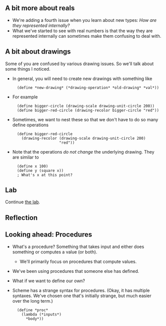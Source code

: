 A bit more about reals
----------------------

* We're adding a fourth issue when you learn about new types:
  *How are they represented internally?*
* What we've started to see with real numbers is that the way they are
  represented internally can sometimes make them confusing to deal with.

A bit about drawings
--------------------

Some of you are confused by various drawing issues.  So we'll talk about
some things I noticed.

* In general, you will need to create new drawings with something like

        (define *new-drawing* (*drawing-operation* *old-drawing* *val*))

* For example

        (define bigger-circle (drawing-scale drawing-unit-circle 200))
        (define bigger-red-circle (drawing-recolor bigger-circle "red"))

* Sometimes, we want to nest these so that we don't have to do so many
  define operations

        (define bigger-red-circle 
          (drawing-recolor (drawing-scale drawing-unit-circle 200)
                           "red"))

* Note that the operations *do not change* the underlying drawing.  They
  are similar to

        (define x 100)
        (define y (square x))
        ; What's x at this point?

Lab
---

Continue [the lab](../labs/drawings-lab.html).

Reflection
----------

Looking ahead: Procedures
-------------------------

* What's a procedure?  Something that takes input and either does something
  or computes a value (or both).
    * We'll primarily focus on procedures that compute values.
* We've been using procedures that someone else has defined.
* What if we want to define our own?
* Scheme has a strange syntax for procedures.  (Okay, it has multiple syntaxes.
  We've chosen one that's initially strange, but much easier over the long
  term.)

        (define *proc*
          (lambda (*inputs*)
            *body*))

